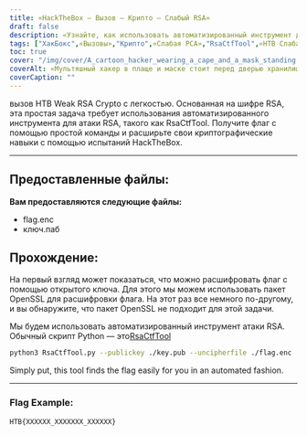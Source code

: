 ```yaml
---
title: «HackTheBox — Вызов — Крипто — Слабый RSA»
draft: false
description: «Узнайте, как использовать автоматизированный инструмент для атак RSA, RsaCtfTool, чтобы легко решить проблему HackTheBox Weak RSA Crypto».
tags: ["ХакБокс",«Вызовы»,"Крипто",«Слабая РСА»,"RsaCtfTool",«HTB Слабая RSA Crypto»,«Легкий вызов»,"шифр RSA","flag.enc", "key.pub", "Пакет OpenSSL","инструмент автоматизированной атаки RSA","скрипт на питоне","RsaCtfTool","питон3","открытый ключ","расшифровать файл",«Пример флага»]
toc: true
cover: "/img/cover/A_cartoon_hacker_wearing_a_cape_and_a_mask_standing.png"
coverAlt: «Мультяшный хакер в плаще и маске стоит перед дверью хранилища с логотипом HTB и держит инструмент (например, гаечный ключ или отвертку) на зеленом фоне, символизирующем успех, и флаг в речевом пузыре. над головой».
coverCaption: ""
---
```

 вызов HTB Weak RSA Crypto с легкостью. Основанная на шифре RSA, эта простая задача требует использования автоматизированного инструмента для атаки RSA, такого как RsaCtfTool. Получите флаг с помощью простой команды и расширьте свои криптографические навыки с помощью испытаний HackTheBox.

______

## Предоставленные файлы:

**Вам предоставляются следующие файлы:**
- flag.enc
- ключ.паб

## Прохождение:

На первый взгляд может показаться, что можно расшифровать флаг с помощью открытого ключа.
Для этого мы можем использовать пакет OpenSSL для расшифровки флага.
На этот раз все немного по-другому, и вы обнаружите, что пакет OpenSSL не подходит для этой задачи.

Мы будем использовать автоматизированный инструмент атаки RSA. Обычный скрипт Python — это[RsaCtfTool](https://github.com/Ganapati/RsaCtfTool)

```bash
python3 RsaCtfTool.py --publickey ./key.pub --uncipherfile ./flag.enc 
```
  
Simply put, this tool finds the flag easily for you in an automated fashion.

______

### Flag Example:
```
HTB{XXXXXX_XXXXXXX_XXXXXX}
```

